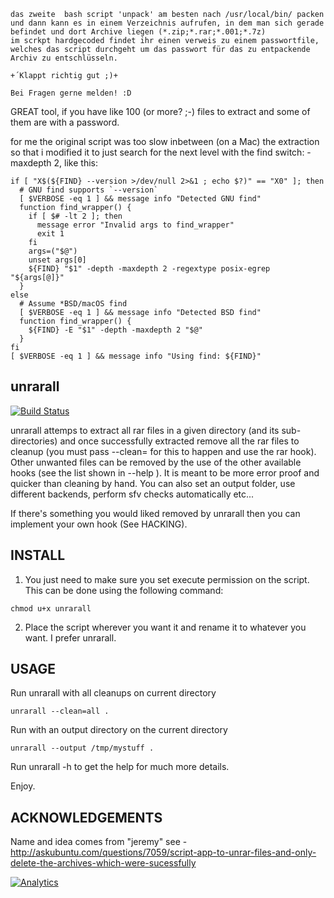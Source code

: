 ```
das zweite  bash script 'unpack' am besten nach /usr/local/bin/ packen und dann kann es in einem Verzeichnis aufrufen, in dem man sich gerade befindet und dort Archive liegen (*.zip;*.rar;*.001;*.7z)
im scrkpt hardgecoded findet ihr einen verweis zu einem passwortfile, welches das script durchgeht um das passwort für das zu entpackende Archiv zu entschlüsseln.

+´Klappt richtig gut ;)+

Bei Fragen gerne melden! :D
```

GREAT tool, if you have like 100 (or more? ;-) files to extract and some of them are with a password.

for me the original script was too slow inbetween (on  a Mac) the extraction so that i modified it to just 
search for the next level with the find switch: -maxdepth 2, like this:

```
if [ "X$(${FIND} --version >/dev/null 2>&1 ; echo $?)" == "X0" ]; then
  # GNU find supports `--version`
  [ $VERBOSE -eq 1 ] && message info "Detected GNU find"  
  function find_wrapper() {
    if [ $# -lt 2 ]; then
      message error "Invalid args to find_wrapper"
      exit 1
    fi   
    args=("$@")
    unset args[0]
    ${FIND} "$1" -depth -maxdepth 2 -regextype posix-egrep "${args[@]}"
  }
else  
  # Assume *BSD/macOS find
  [ $VERBOSE -eq 1 ] && message info "Detected BSD find"
  function find_wrapper() {
    ${FIND} -E "$1" -depth -maxdepth 2 "$@"
  }
fi
[ $VERBOSE -eq 1 ] && message info "Using find: ${FIND}"
```



## unrarall

[![Build Status](https://travis-ci.org/arfoll/unrarall.svg?branch=master)](https://travis-ci.org/arfoll/unrarall)

unrarall attemps to extract all rar files in a given directory (and its
sub-directories) and once successfully extracted remove all the rar files to
cleanup (you must pass --clean= for this to happen and use the rar hook). Other
unwanted files can be removed by the use of the other available hooks (see the
list shown in --help ). It is meant to be more error proof and quicker than
cleaning by hand. You can also set an output folder, use different backends,
perform sfv checks automatically etc...

If there's something you would liked removed by unrarall then you can implement
your own hook (See HACKING).

## INSTALL

1. You just need to make sure you set execute permission on the script. This
   can be done using the following command:

```
chmod u+x unrarall
```

2. Place the script wherever you want it and rename it to whatever you want. I
   prefer unrarall.

## USAGE

Run unrarall with all cleanups on current directory
```
unrarall --clean=all .
```

Run with an output directory on the current directory
```
unrarall --output /tmp/mystuff .
```

Run unrarall -h to get the help for much more details.

Enjoy.

## ACKNOWLEDGEMENTS

Name and idea comes from "jeremy" see -
http://askubuntu.com/questions/7059/script-app-to-unrar-files-and-only-delete-the-archives-which-were-sucessfully

[![Analytics](https://ga-beacon.appspot.com/UA-11959363-2/arfoll/unrarall)](https://github.com/igrigorik/ga-beacon)
